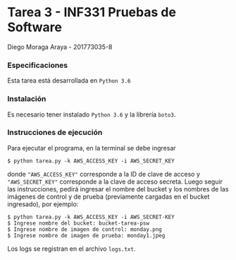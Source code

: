 # Tarea 3 - INF331 Pruebas de Software
Diego Moraga Araya - 201773035-8

### Especificaciones
Esta tarea está desarrollada en `Python 3.6`

### Instalación
Es necesario tener instalado `Python 3.6` y la librería `boto3`.

### Instrucciones de ejecución
Para ejecutar el programa, en la terminal se debe ingresar
~~~
$ python tarea.py -k AWS_ACCESS_KEY -i AWS_SECRET_KEY
~~~
donde `"AWS_ACCESS_KEY"` corresponde a la ID de clave de acceso y `"AWS_SECRET_KEY"` corresponde a la clave de acceso secreta. Luego seguir las instrucciones, pedirá ingresar el nombre del bucket y los nombres de las imágenes de control y de prueba (previamente cargadas en el bucket ingresado), por ejemplo:
~~~
$ python tarea.py -k AWS_ACCESS_KEY -i AWS_SECRET-KEY
$ Ingrese nombre del bucket: bucket-tarea-psw
$ Ingrese nombre de imagen de control: monday.png
$ Ingrese nombre de imagen de prueba: monday1.jpeg
~~~

Los logs se registran en el archivo `logs.txt`.